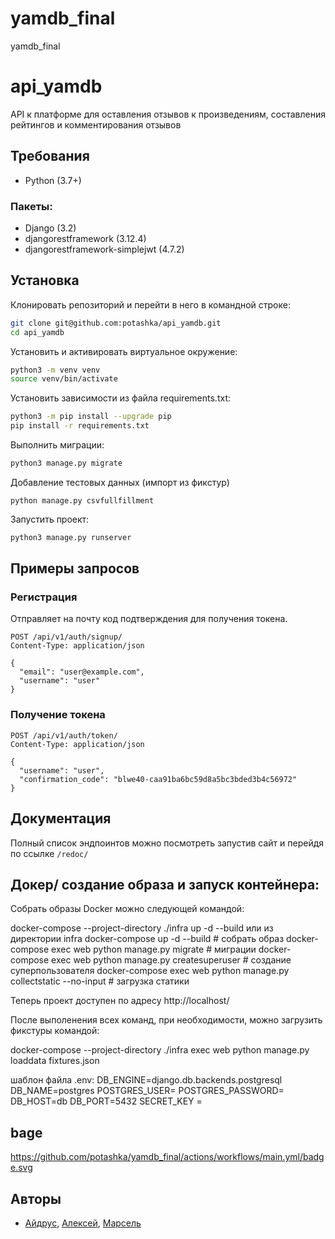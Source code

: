 # yamdb_final
yamdb_final

# api_yamdb
API к платформе для оставления отзывов к произведениям, составления рейтингов и комментирования отзывов

## Требования
- Python (3.7+)

### Пакеты:
- Django (3.2)
- djangorestframework (3.12.4)
- djangorestframework-simplejwt (4.7.2)

## Установка
Клонировать репозиторий и перейти в него в командной строке:
```bash
git clone git@github.com:potashka/api_yamdb.git
cd api_yamdb
```
Установить и активировать виртуальное окружение:
```bash
python3 -m venv venv
source venv/bin/activate
```
Установить зависимости из файла requirements.txt:
```bash
python3 -m pip install --upgrade pip
pip install -r requirements.txt
```
Выполнить миграции:
```bash
python3 manage.py migrate
```
Добавление тестовых данных (импорт из фикстур)
```
python manage.py csvfullfillment
```
Запустить проект:
```bash
python3 manage.py runserver
```

## Примеры запросов
### Регистрация 
Отправляет на почту код подтверждения для получения токена.
```
POST /api/v1/auth/signup/
Content-Type: application/json

{
  "email": "user@example.com",
  "username": "user"
}
```
### Получение токена
```
POST /api/v1/auth/token/
Content-Type: application/json

{
  "username": "user",
  "confirmation_code": "blwe40-caa91ba6bc59d8a5bc3bded3b4c56972"
}
```

## Документация
Полный список эндпоинтов можно посмотреть запустив сайт и перейдя по ссылке `/redoc/`

## Докер/ создание образа и запуск контейнера:

Собрать образы Docker можно следующей командой:

docker-compose --project-directory ./infra up -d --build
или из директории infra docker-compose up -d --build # собрать образ 
docker-compose exec web python manage.py migrate # миграции
docker-compose exec web python manage.py createsuperuser # создание суперпользователя
docker-compose exec web python manage.py collectstatic --no-input # загрузка статики

Теперь проект доступен по адресу http://localhost/


После выполенения всех команд, при необходимости, можно загрузить фикстуры командой:

docker-compose --project-directory ./infra exec web python manage.py loaddata fixtures.json

шаблон файла .env:
  DB_ENGINE=django.db.backends.postgresql
  DB_NAME=postgres
  POSTGRES_USER=
  POSTGRES_PASSWORD=
  DB_HOST=db
  DB_PORT=5432
  SECRET_KEY = 

## bage

https://github.com/potashka/yamdb_final/actions/workflows/main.yml/badge.svg

## Авторы
- [Айдрус](https://github.com/zamaev), [Алексей](https://github.com/potashka), [Марсель](https://github.com/honour4life)

  
